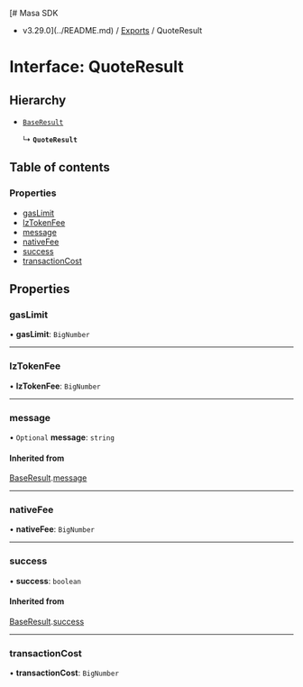 [# Masa SDK
 - v3.29.0](../README.md) / [Exports](../modules.md) / QuoteResult

# Interface: QuoteResult

## Hierarchy

- [`BaseResult`](BaseResult.md)

  ↳ **`QuoteResult`**

## Table of contents

### Properties

- [gasLimit](QuoteResult.md#gaslimit)
- [lzTokenFee](QuoteResult.md#lztokenfee)
- [message](QuoteResult.md#message)
- [nativeFee](QuoteResult.md#nativefee)
- [success](QuoteResult.md#success)
- [transactionCost](QuoteResult.md#transactioncost)

## Properties

### gasLimit

• **gasLimit**: `BigNumber`

___

### lzTokenFee

• **lzTokenFee**: `BigNumber`

___

### message

• `Optional` **message**: `string`

#### Inherited from

[BaseResult](BaseResult.md).[message](BaseResult.md#message)

___

### nativeFee

• **nativeFee**: `BigNumber`

___

### success

• **success**: `boolean`

#### Inherited from

[BaseResult](BaseResult.md).[success](BaseResult.md#success)

___

### transactionCost

• **transactionCost**: `BigNumber`
